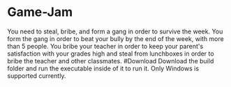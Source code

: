 # Game-Jam
You need to steal, bribe, and form a gang in order to survive the week. You form the gang in order to beat your bully by the end of the week, with more than 5 people. You bribe your teacher in order to keep your parent's satisfaction with your grades high and steal from lunchboxes in order to bribe the teacher and other classmates.
#Download 
Download the build folder and run the executable inside of it to run it. Only Windows is supported currently. 
